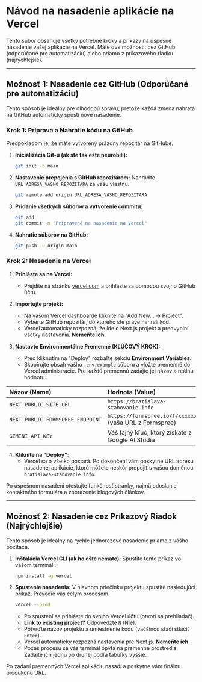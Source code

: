 # Návod na nasadenie aplikácie na Vercel

Tento súbor obsahuje všetky potrebné kroky a príkazy na úspešné nasadenie vašej aplikácie na Vercel. Máte dve možnosti: cez GitHub (odporúčané pre automatizáciu) alebo priamo z príkazového riadku (najrýchlejšie).

---

## Možnosť 1: Nasadenie cez GitHub (Odporúčané pre automatizáciu)

Tento spôsob je ideálny pre dlhodobú správu, pretože každá zmena nahratá na GitHub automaticky spustí nové nasadenie.

### Krok 1: Príprava a Nahratie kódu na GitHub

Predpokladom je, že máte vytvorený prázdny repozitár na GitHube.

1.  **Inicializácia Git-u (ak ste tak ešte neurobili):**
    ```bash
    git init -b main
    ```

2.  **Nastavenie prepojenia s GitHub repozitárom:**
    Nahraďte `URL_ADRESA_VASHO_REPOZITARA` za vašu vlastnú.
    ```bash
    git remote add origin URL_ADRESA_VASHO_REPOZITARA
    ```

3.  **Pridanie všetkých súborov a vytvorenie commitu:**
    ```bash
    git add .
    git commit -m "Pripravené na nasadenie na Vercel"
    ```

4.  **Nahratie súborov na GitHub:**
    ```bash
    git push -u origin main
    ```

### Krok 2: Nasadenie na Vercel

1.  **Prihláste sa na Vercel:**
    -   Prejdite na stránku [vercel.com](https://vercel.com) a prihláste sa pomocou svojho GitHub účtu.

2.  **Importujte projekt:**
    -   Na vašom Vercel dashboarde kliknite na "Add New... -> Project".
    -   Vyberte GitHub repozitár, do ktorého ste práve nahrali kód.
    -   Vercel automaticky rozpozná, že ide o Next.js projekt a predvyplní všetky nastavenia. **Nemeňte ich.**

3.  **Nastavte Environmentálne Premenné (KĽÚČOVÝ KROK):**
    -   Pred kliknutím na "Deploy" rozbaľte sekciu **Environment Variables**.
    -   Skopírujte obsah vášho `.env.example` súboru a vložte premenné do Vercel administrácie. Pre každú premennú zadajte jej názov a reálnu hodnotu.

| Názov (Name)                     | Hodnota (Value)                                     |
| :------------------------------- | :-------------------------------------------------- |
| `NEXT_PUBLIC_SITE_URL`           | `https://bratislava-stahovanie.info`                |
| `NEXT_PUBLIC_FORMSPREE_ENDPOINT` | `https://formspree.io/f/xxxxxxxx` (vaša URL z Formspree) |
| `GEMINI_API_KEY`                 | Váš tajný kľúč, ktorý získate z Google AI Studia |


4.  **Kliknite na "Deploy"**:
    -   Vercel sa o všetko postará. Po dokončení vám poskytne URL adresu nasadenej aplikácie, ktorú môžete neskôr prepojiť s vašou doménou `bratislava-stahovanie.info`.

Po úspešnom nasadení otestujte funkčnosť stránky, najmä odoslanie kontaktného formulára a zobrazenie blogových článkov.

---

## Možnosť 2: Nasadenie cez Príkazový Riadok (Najrýchlejšie)

Tento spôsob je ideálny na rýchle jednorazové nasadenie priamo z vášho počítača.

1.  **Inštalácia Vercel CLI (ak ho ešte nemáte):**
    Spustite tento príkaz vo vašom termináli:
    ```bash
    npm install -g vercel
    ```

2.  **Spustenie nasadenia:**
    V hlavnom priečinku projektu spustite nasledujúci príkaz. Prevedie vás celým procesom.
    ```bash
    vercel --prod
    ```
    - Po spustení sa prihláste do svojho Vercel účtu (otvorí sa prehliadač).
    - **Link to existing project?** Odpovedzte `N` (Nie).
    - Potvrďte názov projektu a umiestnenie kódu (väčšinou stačí stlačiť `Enter`).
    - Vercel automaticky rozpozná nastavenia pre Next.js. **Nemeňte ich.**
    - Počas procesu sa vás terminál opýta na premenné prostredia. Zadajte ich jednu po druhej podľa tabuľky vyššie.

Po zadaní premenných Vercel aplikáciu nasadí a poskytne vám finálnu produkčnú URL.
